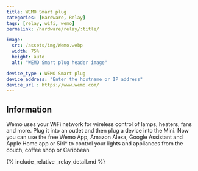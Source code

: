 ```yaml
---
title: WEMO Smart plug
categories: [Hardware, Relay]
tags: [relay, wifi, wemo]
permalink: /hardware/relay/:title/

image:
  src: /assets/img/Wemo.webp
  width: 75%
  height: auto
  alt: "WEMO Smart plug header image"

device_type : WEMO Smart plug
device_address: "Enter the hostname or IP address"
device_url : https://www.wemo.com/
---
```


## Information
Wemo uses your WiFi network for wireless control of lamps, heaters, fans and more. Plug it into an outlet and then plug a device into the Mini. Now you can use the free Wemo App, Amazon Alexa, Google Assistant and Apple Home app or Siri* to control your lights and appliances from the couch, coffee shop or Caribbean

{% include_relative _relay_detail.md %}